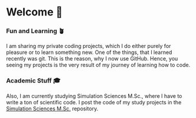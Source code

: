 # Welcome 👋

### Fun and Learning 🪴
I am sharing my private coding projects, which I do either purely for pleasure or to learn something new. One of the things, that I learned recently was git. This is the reason, why I now use GitHub. Hence, you seeing my projects is the very result of my journey of learning how to code.

### Academic Stuff 🎓
Also, I am currently studying Simulation Sciences M.Sc., where I have to write a ton of scientific code. I post the code of my study projects in the [Simulation Sciences M.Sc.](https://github.com/sebastian-linden/Simulation-Sciences-M.Sc.) repository.
